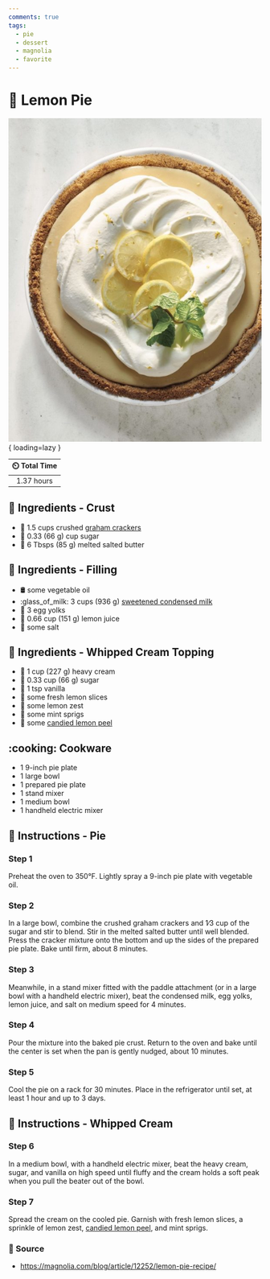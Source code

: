 ```yaml
---
comments: true
tags:
  - pie
  - dessert
  - magnolia
  - favorite
---
```

# :pie: Lemon Pie

![Lemon Pie](../../assets/images/lemon-pie.jpg){ loading=lazy }

| :timer_clock: Total Time |
|:-----------------------: |
| 1.37 hours |

## :salt: Ingredients - Crust

- :cookie: 1.5 cups crushed [graham crackers][1]
- :candy: 0.33 (66 g) cup sugar
- :butter: 6 Tbsps (85 g) melted salted butter

## :salt: Ingredients - Filling

- :oil_drum: some vegetable oil
- :glass_of_milk: 3 cups (936 g) [sweetened condensed milk][2]
- :egg: 3 egg yolks
- :lemon: 0.66 cup (151 g) lemon juice
- :salt: some salt

## :salt: Ingredients - Whipped Cream Topping

- :icecream: 1 cup (227 g) heavy cream
- :candy: 0.33 cup (66 g) sugar
- :icecream: 1 tsp vanilla
- :lemon: some fresh lemon slices
- :lemon: some lemon zest
- :herb: some mint sprigs
- :lemon: some [candied lemon peel][3]

## :cooking: Cookware

- 1 9-inch pie plate
- 1 large bowl
- 1 prepared pie plate
- 1 stand mixer
- 1 medium bowl
- 1 handheld electric mixer

## :pencil: Instructions - Pie

### Step 1

Preheat the oven to 350°F. Lightly spray a 9-inch pie plate with vegetable oil.

### Step 2

In a large bowl, combine the crushed graham crackers and 1∕3 cup of the sugar and stir to blend. Stir in the melted
salted butter until well blended. Press the cracker mixture onto the bottom and up the sides of the prepared pie
plate. Bake until firm, about 8 minutes.

### Step 3

Meanwhile, in a stand mixer fitted with the paddle attachment (or in a large bowl with a handheld electric mixer), beat
the condensed milk, egg yolks, lemon juice, and salt on medium speed for 4 minutes.

### Step 4

Pour the mixture into the baked pie crust. Return to the oven and bake until the center is set when the pan is gently
nudged, about 10 minutes.

### Step 5

Cool the pie on a rack for 30 minutes. Place in the refrigerator until set, at least 1 hour and up to 3 days.

## :pencil: Instructions - Whipped Cream

### Step 6

In a medium bowl, with a handheld electric mixer, beat the heavy cream, sugar, and vanilla on high speed until fluffy
and the cream holds a soft peak when you pull the beater out of the bowl.

### Step 7

Spread the cream on the cooled pie. Garnish with fresh lemon slices, a sprinkle of lemon zest,
[candied lemon peel][3], and mint sprigs.

### :link: Source

- <https://magnolia.com/blog/article/12252/lemon-pie-recipe/>

[1]: <../../ingredients/graham-crackers.md>
[2]: <../../ingredients/sweetened-condensed-milk.md>
[3]: <../../ingredients/candied-orange-peel.md>
